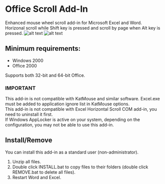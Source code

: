 # Office Scroll Add-In
Enhanced mouse wheel scroll add-in for Microsoft Excel and Word.<br/>
Horizonal scroll while Shift key is pressed and scroll by page when Alt key is pressed.
![alt text](https://github.com/T800G/OfficeScroll/blob/master/xlhscroll.gif "Excel horizontal scroll")
![alt text](https://github.com/T800G/OfficeScroll/blob/master/wdvscroll.gif "Word vertical scroll")<br/>

## Minimum requirements:
  * Windows 2000
  * Office 2000


Supports both 32-bit and 64-bit Office.

### IMPORTANT
This add-in is not compatible with KatMouse and similar software. Excel.exe must be added to application ignore list in KatMouse options.<br>
This add-in is not compatible with Excel Horizontal Scroll COM add-in, you need to uninstall it first.<br>
If Windows AppLocker is active on your system, depending on the configuration, you may not be able to use this add-in.

## Install/Remove
You can install this add-in as a standard user (non-administrator).<br/>
1. Unzip all files.<br/>
2. Double click INSTALL.bat to copy files to their folders (double click REMOVE.bat to delete all files).<br/>
3. Restart Word and Excel.
